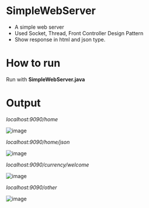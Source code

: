 # SimpleWebServer
* A simple web server
* Used Socket, Thread, Front Controller Design Pattern
* Show response in html and json type.

# How to run
Run with **SimpleWebServer.java**
# Output
*localhost:9090/home*

![image](https://user-images.githubusercontent.com/41707235/158011487-5406329f-aae3-42f9-bdc7-34ec6e8e1316.png)

*localhost:9090/home/json*

![image](https://user-images.githubusercontent.com/41707235/158011524-67e9ea58-4ec2-41c4-8d1b-b20a4ef62813.png)

*localhost:9090/currency/welcome*

![image](https://user-images.githubusercontent.com/41707235/158011547-8c1bae5e-b384-4c39-ad0b-3e6c6fc62c51.png)

*localhost:9090/other*

![image](https://user-images.githubusercontent.com/41707235/158011614-00e03717-d313-430c-9e49-73b4bd33195c.png)
